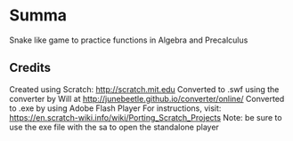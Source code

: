 # Summa
Snake like game to practice functions in Algebra and Precalculus

## Credits
Created using Scratch: http://scratch.mit.edu
Converted to .swf using the converter by Will at http://junebeetle.github.io/converter/online/
Converted to .exe by using Adobe Flash Player
For instructions, visit: https://en.scratch-wiki.info/wiki/Porting_Scratch_Projects 
Note: be sure to use the exe file with the sa to open the standalone player
